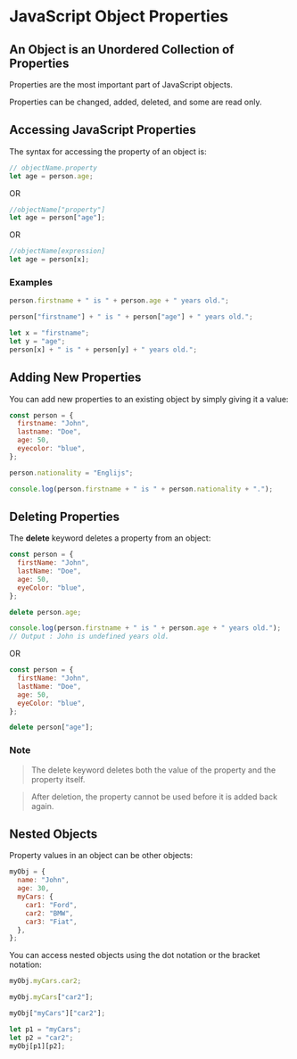 # JavaScript Object Properties

## An Object is an Unordered Collection of Properties

Properties are the most important part of JavaScript objects.

Properties can be changed, added, deleted, and some are read only.

## Accessing JavaScript Properties

The syntax for accessing the property of an object is:

```js
// objectName.property
let age = person.age;
```

OR

```js
//objectName["property"]
let age = person["age"];
```

OR

```js
//objectName[expression]
let age = person[x];
```

### Examples

```js
person.firstname + " is " + person.age + " years old.";
```

```js
person["firstname"] + " is " + person["age"] + " years old.";
```

```js
let x = "firstname";
let y = "age";
person[x] + " is " + person[y] + " years old.";
```

## Adding New Properties

You can add new properties to an existing object by simply giving it a value:

```js
const person = {
  firstname: "John",
  lastname: "Doe",
  age: 50,
  eyecolor: "blue",
};

person.nationality = "Englijs";

console.log(person.firstname + " is " + person.nationality + ".");
```

## Deleting Properties

The **delete** keyword deletes a property from an object:

```js
const person = {
  firstName: "John",
  lastName: "Doe",
  age: 50,
  eyeColor: "blue",
};

delete person.age;

console.log(person.firstname + " is " + person.age + " years old.");
// Output : John is undefined years old.
```

OR

```js
const person = {
  firstName: "John",
  lastName: "Doe",
  age: 50,
  eyeColor: "blue",
};

delete person["age"];
```

### Note

> The delete keyword deletes both the value of the property and the property itself.

> After deletion, the property cannot be used before it is added back again.

## Nested Objects

Property values in an object can be other objects:

```js
myObj = {
  name: "John",
  age: 30,
  myCars: {
    car1: "Ford",
    car2: "BMW",
    car3: "Fiat",
  },
};
```

You can access nested objects using the dot notation or the bracket notation:

```js
myObj.myCars.car2;
```

```js
myObj.myCars["car2"];
```

```js
myObj["myCars"]["car2"];
```

```js
let p1 = "myCars";
let p2 = "car2";
myObj[p1][p2];
```
